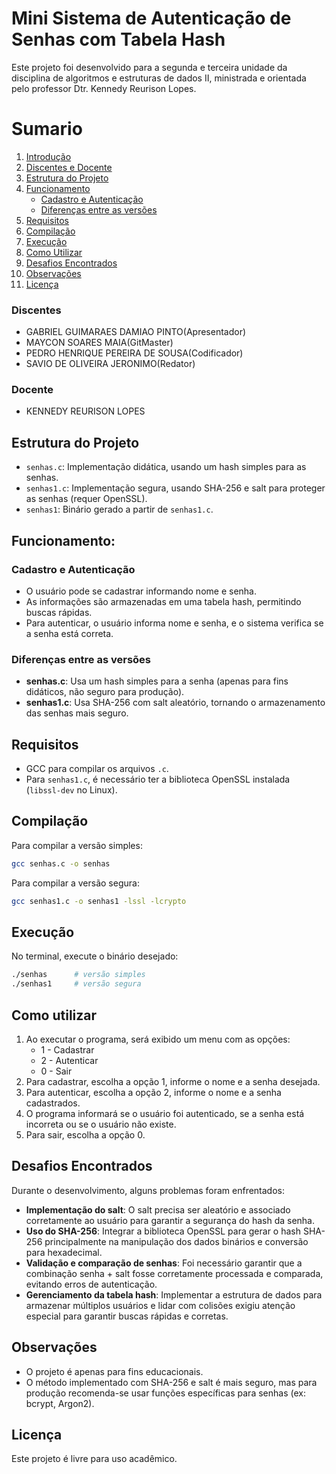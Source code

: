 # Mini Sistema de Autenticação de Senhas com Tabela Hash

Este projeto foi desenvolvido para a segunda e terceira unidade da disciplina de algoritmos e estruturas de dados II, ministrada e orientada pelo professor Dtr. Kennedy Reurison Lopes.

# Sumario
1. [Introdução](#mini-sistema-de-autenticação-de-senhas-com-tabela-hash)
2. [Discentes e Docente](#discentes)
3. [Estrutura do Projeto](#estrutura-do-projeto)
4. [Funcionamento](#funcionamento)
    - [Cadastro e Autenticação](#cadastro-e-autenticação)
    - [Diferenças entre as versões](#diferenças-entre-as-versões)
5. [Requisitos](#requisitos)
6. [Compilação](#compilação)
7. [Execução](#execução)
8. [Como Utilizar](#como-utilizar)
9. [Desafios Encontrados](#desafios-encontrados)
10. [Observações](#observações)
11. [Licença](#licença)

### Discentes
- GABRIEL GUIMARAES DAMIAO PINTO(Apresentador)
- MAYCON SOARES MAIA(GitMaster)
- PEDRO HENRIQUE PEREIRA DE SOUSA(Codificador)
- SAVIO DE OLIVEIRA JERONIMO(Redator)

### Docente
- KENNEDY REURISON LOPES

## Estrutura do Projeto

- `senhas.c`: Implementação didática, usando um hash simples para as senhas.
- `senhas1.c`: Implementação segura, usando SHA-256 e salt para proteger as senhas (requer OpenSSL).
- `senhas1`: Binário gerado a partir de `senhas1.c`.

## Funcionamento:

### Cadastro e Autenticação

- O usuário pode se cadastrar informando nome e senha.
- As informações são armazenadas em uma tabela hash, permitindo buscas rápidas.
- Para autenticar, o usuário informa nome e senha, e o sistema verifica se a senha está correta.

### Diferenças entre as versões

- **senhas.c**: Usa um hash simples para a senha (apenas para fins didáticos, não seguro para produção).
- **senhas1.c**: Usa SHA-256 com salt aleatório, tornando o armazenamento das senhas mais seguro.

## Requisitos

- GCC para compilar os arquivos `.c`.
- Para `senhas1.c`, é necessário ter a biblioteca OpenSSL instalada (`libssl-dev` no Linux).

## Compilação

Para compilar a versão simples:
```sh
gcc senhas.c -o senhas 
```

Para compilar a versão segura:
```sh
gcc senhas1.c -o senhas1 -lssl -lcrypto
```

## Execução

No terminal, execute o binário desejado:
```sh
./senhas      # versão simples
./senhas1     # versão segura
```

## Como utilizar

1. Ao executar o programa, será exibido um menu com as opções:
    - 1 - Cadastrar
    - 2 - Autenticar
    - 0 - Sair
2. Para cadastrar, escolha a opção 1, informe o nome e a senha desejada.
3. Para autenticar, escolha a opção 2, informe o nome e a senha cadastrados.
4. O programa informará se o usuário foi autenticado, se a senha está incorreta ou se o usuário não existe.
5. Para sair, escolha a opção 0.

## Desafios Encontrados

Durante o desenvolvimento, alguns problemas foram enfrentados:

- **Implementação do salt**: O salt precisa ser aleatório e associado corretamente ao usuário para garantir a segurança do hash da senha.
- **Uso do SHA-256**: Integrar a biblioteca OpenSSL para gerar o hash SHA-256  principalmente na manipulação dos dados binários e conversão para hexadecimal.
- **Validação e comparação de senhas**: Foi necessário garantir que a combinação senha + salt fosse corretamente processada e comparada, evitando erros de autenticação.
- **Gerenciamento da tabela hash**: Implementar a estrutura de dados para armazenar múltiplos usuários e lidar com colisões exigiu atenção especial para garantir buscas rápidas e corretas.

## Observações

- O projeto é apenas para fins educacionais.
- O método implementado com SHA-256 e salt é mais seguro, mas para produção recomenda-se usar funções específicas para senhas (ex: bcrypt, Argon2).

## Licença

Este projeto é livre para uso acadêmico.